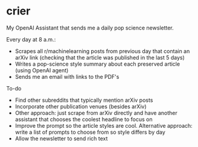 # crier
My OpenAI Assistant that sends me a daily pop science newsletter. 

Every day at 8 a.m.:
* Scrapes all r/machinelearning posts from previous day that contain an arXiv link (checking that the article was published in the last 5 days)
* Writes a pop-science style summary about each preserved article (using OpenAI agent)
* Sends me an email with links to the PDF's

To-do
* Find other subreddits that typically mention arXiv posts
* Incorporate other publication venues (besides arXiv)
* Other approach: just scrape from arXiv directly and have another assistant that chooses the coolest headline to focus on
* Improve the prompt so the article styles are cool. Alternative approach: write a list of prompts to choose from so style differs by day
* Allow the newsletter to send rich text
